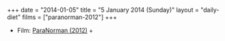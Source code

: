 +++
date = "2014-01-05"
title = "5 January 2014 (Sunday)"
layout = "daily-diet"
films = ["paranorman-2012"]
+++


* Film: [ParaNorman (2012)](/films/paranorman-2012) +
